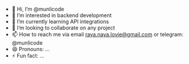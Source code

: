 - 👋 Hi, I’m @munlicode
- 👀 I’m interested in backend development
- 🌱 I’m currently learning API integrations
- 💞️ I’m looking to collaborate on any project
- 📫 How to reach me via email raya.naya.lovie@gmail.com or telegram: @munlicode
- 😄 Pronouns: ...
- ⚡ Fun fact: ...

<!---
munlicode/munlicode is a ✨ special ✨ repository because its `README.md` (this file) appears on your GitHub profile.
You can click the Preview link to take a look at your changes.
--->
